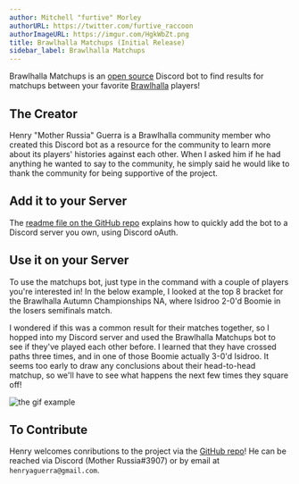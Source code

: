 ```yaml
---
author: Mitchell "furtive" Morley
authorURL: https://twitter.com/furtive_raccoon
authorImageURL: https://imgur.com/HgkWbZt.png
title: Brawlhalla Matchups (Initial Release)
sidebar_label: Brawlhalla Matchups
---
```


Brawlhalla Matchups is an <a href="https://github.com/henryaguerra/brawlhalla-matchups-bot" target="_blank">open
source</a> Discord bot to find results for matchups between your favorite
<a href="https://www.brawlhalla.com/" target="_blank">Brawlhalla</a> players!

<!--truncate-->

## The Creator

Henry "Mother Russia" Guerra is a Brawlhalla community member who created this Discord bot as
a resource for the community to learn more about its players' histories against each other.
When I asked him if he had anything he wanted to say to the community, he
simply said he would like to thank the community for being supportive of the project.

## Add it to your Server

The <a href="https://github.com/henryaguerra/brawlhalla-matchups-bot/blob/master/README.md"
 target="_blank">readme file on the GitHub repo</a> explains how to quickly add the bot
to a Discord server you own, using Discord oAuth.

## Use it on your Server

To use the matchups bot, just type in the command with a couple of players you're interested in!
In the below example, I looked at the top 8 bracket for the Brawlhalla Autumn Championships NA,
where Isidroo 2-0'd Boomie in the losers semifinals match.

I wondered if this was a common result for their matches together, so I hopped into my Discord server
and used the Brawlhalla Matchups bot to see if they've played each other before.
I learned that they have crossed paths three times, and in one of those Boomie actually 3-0'd Isidroo.
It seems too early to draw any conclusions about their head-to-head matchup,
so we'll have to see what happens the next few times they square off!

![the gif example](https://imgur.com/LqEg3Vh.gif)

## To Contribute

Henry welcomes conributions to the project via the
<a href="https://github.com/henryaguerra/brawlhalla-matchups-bot" target="_blank">
GitHub repo</a>!
He can be reached via Discord (Mother Russia#3907) or by email at `henryaguerra@gmail.com`.
